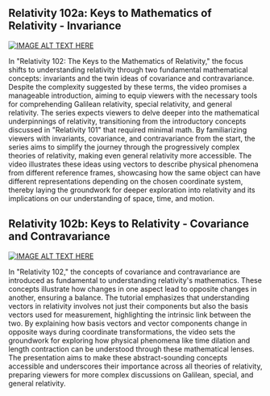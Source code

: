 ## Relativity 102a: Keys to Mathematics of Relativity - Invariance

[![IMAGE ALT TEXT HERE](https://img.youtube.com/vi/_Il-aQ8RY6Y/0.jpg)](https://www.youtube.com/watch?v=_Il-aQ8RY6Y)


In "Relativity 102: The Keys to the Mathematics of Relativity," the focus shifts to understanding relativity through two fundamental mathematical concepts: invariants and the twin ideas of covariance and contravariance. Despite the complexity suggested by these terms, the video promises a manageable introduction, aiming to equip viewers with the necessary tools for comprehending Galilean relativity, special relativity, and general relativity. The series expects viewers to delve deeper into the mathematical underpinnings of relativity, transitioning from the introductory concepts discussed in "Relativity 101" that required minimal math. By familiarizing viewers with invariants, covariance, and contravariance from the start, the series aims to simplify the journey through the progressively complex theories of relativity, making even general relativity more accessible. The video illustrates these ideas using vectors to describe physical phenomena from different reference frames, showcasing how the same object can have different representations depending on the chosen coordinate system, thereby laying the groundwork for deeper exploration into relativity and its implications on our understanding of space, time, and motion.


## Relativity 102b: Keys to Relativity - Covariance and Contravariance

[![IMAGE ALT TEXT HERE](https://img.youtube.com/vi/kkJ6J1izNBM/0.jpg)](https://www.youtube.com/watch?v=kkJ6J1izNBM)

In "Relativity 102," the concepts of covariance and contravariance are introduced as fundamental to understanding relativity's mathematics. These concepts illustrate how changes in one aspect lead to opposite changes in another, ensuring a balance. The tutorial emphasizes that understanding vectors in relativity involves not just their components but also the basis vectors used for measurement, highlighting the intrinsic link between the two. By explaining how basis vectors and vector components change in opposite ways during coordinate transformations, the video sets the groundwork for exploring how physical phenomena like time dilation and length contraction can be understood through these mathematical lenses. The presentation aims to make these abstract-sounding concepts accessible and underscores their importance across all theories of relativity, preparing viewers for more complex discussions on Galilean, special, and general relativity.
